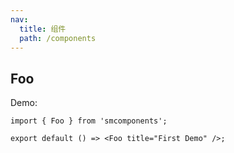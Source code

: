 ```yaml
---
nav:
  title: 组件
  path: /components
---
```


## Foo

Demo:

```tsx
import { Foo } from 'smcomponents';

export default () => <Foo title="First Demo" />;
```

